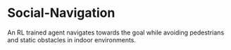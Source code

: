 # Social-Navigation
An RL trained agent navigates towards the goal while avoiding pedestrians and static obstacles in indoor environments.

